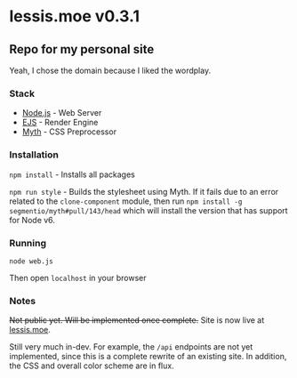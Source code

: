 # lessis.moe v0.3.1
## Repo for my personal site

Yeah, I chose the domain because I liked the wordplay.

### Stack
- [Node.js](https://nodejs.org/) - Web Server
- [EJS](http://ejs.co/) - Render Engine
- [Myth](http://www.myth.io/) - CSS Preprocessor

### Installation

`npm install` - Installs all packages

`npm run style` - Builds the stylesheet using Myth. If it fails due to an error related to
the `clone-component` module, then run `npm install -g segmentio/myth#pull/143/head` which
will install the version that has support for Node v6.

### Running

`node web.js`

Then open `localhost` in your browser

### Notes

~~Not public yet. Will be implemented once complete.~~ Site is now live at [lessis.moe](http://lessis.moe/).

Still very much in-dev. For example, the `/api` endpoints are not yet implemented, 
since this is a complete rewrite of an existing site. In addition, the CSS and
overall color scheme are in flux.
